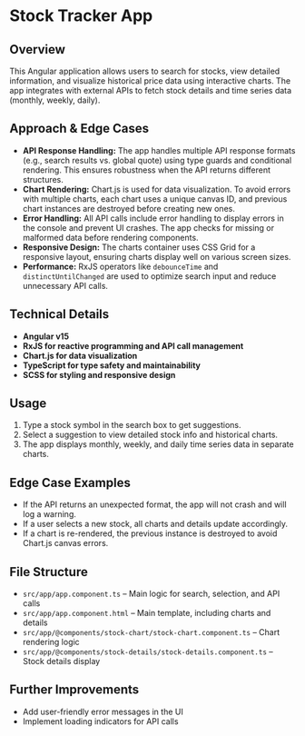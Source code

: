 
# Stock Tracker App

## Overview
This Angular application allows users to search for stocks, view detailed information, and visualize historical price data using interactive charts. The app integrates with external APIs to fetch stock details and time series data (monthly, weekly, daily).

## Approach & Edge Cases
- **API Response Handling:** The app handles multiple API response formats (e.g., search results vs. global quote) using type guards and conditional rendering. This ensures robustness when the API returns different structures.
- **Chart Rendering:** Chart.js is used for data visualization. To avoid errors with multiple charts, each chart uses a unique canvas ID, and previous chart instances are destroyed before creating new ones.
- **Error Handling:** All API calls include error handling to display errors in the console and prevent UI crashes. The app checks for missing or malformed data before rendering components.
- **Responsive Design:** The charts container uses CSS Grid for a responsive layout, ensuring charts display well on various screen sizes.
- **Performance:** RxJS operators like `debounceTime` and `distinctUntilChanged` are used to optimize search input and reduce unnecessary API calls.

## Technical Details
- **Angular v15**
- **RxJS for reactive programming and API call management**
- **Chart.js for data visualization**
- **TypeScript for type safety and maintainability**
- **SCSS for styling and responsive design**

## Usage
1. Type a stock symbol in the search box to get suggestions.
2. Select a suggestion to view detailed stock info and historical charts.
3. The app displays monthly, weekly, and daily time series data in separate charts.

## Edge Case Examples
- If the API returns an unexpected format, the app will not crash and will log a warning.
- If a user selects a new stock, all charts and details update accordingly.
- If a chart is re-rendered, the previous instance is destroyed to avoid Chart.js canvas errors.

## File Structure
- `src/app/app.component.ts` – Main logic for search, selection, and API calls
- `src/app/app.component.html` – Main template, including charts and details
- `src/app/@components/stock-chart/stock-chart.component.ts` – Chart rendering logic
- `src/app/@components/stock-details/stock-details.component.ts` – Stock details display

## Further Improvements
- Add user-friendly error messages in the UI
- Implement loading indicators for API calls

